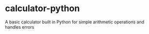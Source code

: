 # calculator-python
A basic calculator built in Python for simple arithmetic operations and handles errors
